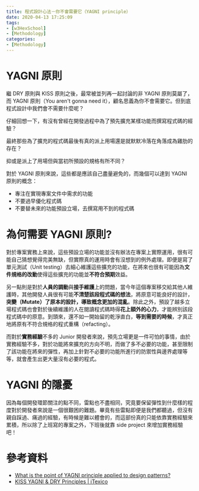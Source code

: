 ```yaml
---
title: 程式設計心法－你不會需要它（YAGNI principle）
date: 2020-04-13 17:25:09
tags:
- [w3HexSchool]
- [Methodology]
categories: 
- [Methodology]
---
```


# YAGNI 原則

繼 DRY 原則與 KISS 原則之後，最常被並列再一起討論的非 YAGNI 原則莫屬了，而 YAGNI 原則（You aren't gonna need it），顧名思義為你不會需要它。但到底程式設計中我們會不需要什麼呢？

仔細回想一下，有沒有曾經在開發過程中為了預先擴充某樣功能而撰寫程式碼的經驗？

最終那些為了擴充的程式碼最後有真的派上用場還是就默默冷落在角落成為雞肋的存在？

抑或是派上了用場但與當初所預設的規格有所不同？

對於 YAGNI 原則來說，這些都是應該自己盡量避免的，而幾個可以達到 YAGNI 原則的概念：

<!--more-->

- 專注在實現專案文件中需求的功能
- 不要過早優化程式碼
- 不要替未來的功能預設立場，去撰寫用不到的程式碼

# 為何需要 YAGNI 原則?

對於專案實務上來說，這些預設立場的功能並沒有辦法在專案上實際運用，很有可能自己猜想覺得完美無缺，但實際真的運用時會有沒想到的例外處理。即便是寫了單元測試（Unit testing）去細心維護這些擴充的功能，在將來也很有可能因為**文件規格的改動**使得這些擴充的功能並**不符合預期**效益。

另一點則是對於**人員的調動**與**接手維護**上的問題，當今年這個專案移交給其他人維護時，其他開發人員很有可能**不清楚該段程式碼的想法**，將原意可能良好的設計，**突變（Mutate）了原本的設計，導致概念更加的混亂**。除此之外，預設了越多立場程式碼也會對於後續維護的人在閱讀程式碼時得**花上額外的心力**，才能辨別該段程式碼中的原意。到頭來，還不如一開始留的乾淨直白，**等到需要的時候**，才真正地將原有不符合規格的程式重構（refacting）。

而對於**實務經驗**不多的 Junior 開發者來說，預先立場更是一件可怕的事情，由於實務經驗不多，對於功能將來擴充的方向不明，而做了多不必要的功能，甚至限制了該功能在將來的彈性，再加上針對不必要的功能所進行的防禦性與邊界處理等等，就會產生出更大量沒有必要的程式。

# YAGNI 的隱憂

因為每個開發環節關注的點不同，雷點也不盡相同，究竟要保留彈性到什麼樣的程度對於開發者來說是一個很艱困的難題。畢竟有些雷點即便是我們都聽過，但沒有親自踩過、痛過的經驗，有時候是難以體會的，而這部份真的只能依靠實務經驗來累積，所以除了上班寫的專案之外，下班後就靠 side project 來增加實務經驗吧！

# 參考資料

- [What is the point of YAGNI principle applied to design patterns?](https://stackoverflow.com/questions/53595548/what-is-the-point-of-yagni-principle-applied-to-design-patterns)
- [KISS YAGNI & DRY Principles | iTexico](https://www.itexico.com/blog/software-development-kiss-yagni-dry-3-principles-to-simplify-your-life)